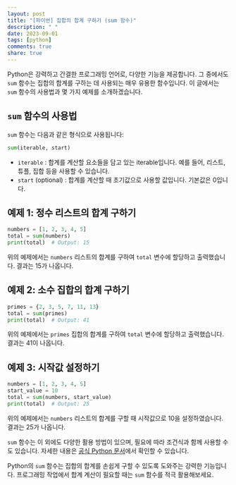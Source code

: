 ```yaml
---
layout: post
title: "[파이썬] 집합의 합계 구하기 (sum 함수)"
description: " "
date: 2023-09-01
tags: [python]
comments: true
share: true
---
```


Python은 강력하고 간결한 프로그래밍 언어로, 다양한 기능을 제공합니다. 그 중에서도 `sum` 함수는 집합의 합계를 구하는 데 사용되는 매우 유용한 함수입니다. 이 글에서는 `sum` 함수의 사용법과 몇 가지 예제를 소개하겠습니다.

## `sum` 함수의 사용법

`sum` 함수는 다음과 같은 형식으로 사용됩니다:

```python
sum(iterable, start)
```

- `iterable` : 합계를 계산할 요소들을 담고 있는 iterable입니다. 예를 들어, 리스트, 튜플, 집합 등을 사용할 수 있습니다.
- `start` (optional) : 합계를 계산할 때 초기값으로 사용할 값입니다. 기본값은 0입니다.

## 예제 1: 정수 리스트의 합계 구하기

```python
numbers = [1, 2, 3, 4, 5]
total = sum(numbers)
print(total)  # Output: 15
```

위의 예제에서는 `numbers` 리스트의 합계를 구하여 `total` 변수에 할당하고 출력했습니다. 결과는 15가 나옵니다.

## 예제 2: 소수 집합의 합계 구하기

```python
primes = {2, 3, 5, 7, 11, 13}
total = sum(primes)
print(total)  # Output: 41
```

위의 예제에서는 `primes` 집합의 합계를 구하여 `total` 변수에 할당하고 출력했습니다. 결과는 41이 나옵니다.

## 예제 3: 시작값 설정하기

```python
numbers = [1, 2, 3, 4, 5]
start_value = 10
total = sum(numbers, start_value)
print(total)  # Output: 25
```

위의 예제에서는 `numbers` 리스트의 합계를 구할 때 시작값으로 10을 설정하였습니다. 결과는 25가 나옵니다.

`sum` 함수는 이 외에도 다양한 활용 방법이 있으며, 필요에 따라 조건식과 함께 사용할 수도 있습니다. 자세한 내용은 [공식 Python 문서](https://docs.python.org/3/library/functions.html#sum)에서 확인할 수 있습니다.

Python의 `sum` 함수는 집합의 합계를 손쉽게 구할 수 있도록 도와주는 강력한 기능입니다. 프로그래밍 작업에서 합계 계산이 필요할 때는 `sum` 함수를 적극 활용해보세요.